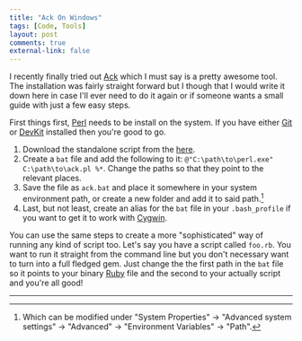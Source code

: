 ```yaml
---
title: "Ack On Windows"
tags: [Code, Tools]
layout: post
comments: true
external-link: false
---
```


I recently finally tried out [Ack](http://betterthangrep.com/ "Ack") which I must say is a pretty awesome tool. The installation was fairly straight forward but I though that I would write it down here in case I'll ever need to do it again or if someone wants a small guide with just a few easy steps.

First things first, [Perl](http://www.perl.org/ "Perl") needs to be install on the system. If you have either [Git](http://git-scm.com/ "Git") or [DevKit](http://rubyinstaller.org/add-ons/devkit/ "DevKit") installed then you're good to go.

1. Download the standalone script from the [here](http://betterthangrep.com/install/ "How to install ack").
2. Create a `bat` file and add the following to it: `@"C:\path\to\perl.exe" C:\path\to\ack.pl %*`. Change the paths so that they point to the relevant places.
3. Save the file as `ack.bat` and place it somewhere in your system environment path, or create a new folder and add it to said path.[^20130221-1]
4. Last, but not least, create an alias for the `bat` file in your `.bash_profile` if you want to get it to work with [Cygwin](http://www.cygwin.com/ "Cygwin").

You can use the same steps to create a more "sophisticated" way of running any kind of script too. Let's say you have a script called `foo.rb`. You want to run it straight from the command line but you don't necessary want to turn into a full fledged gem. Just change the the first path in the `bat` file so it points to your binary [Ruby](http://www.ruby-lang.org/ "Ruby") file and the second to your actually script and you're all good!

***

[^20130221-1]: Which can be modified under "System Properties" &rarr; "Advanced system settings" &rarr; "Advanced" &rarr; "Environment Variables" &rarr; "Path".
